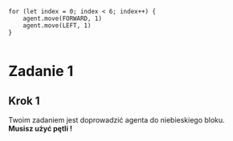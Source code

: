 ```blocks
for (let index = 0; index < 6; index++) {
    agent.move(FORWARD, 1)
    agent.move(LEFT, 1)
}


```
# Zadanie 1

## Krok 1
Twoim zadaniem jest doprowadzić agenta do niebieskiego bloku.<br>
**Musisz użyć pętli !**

